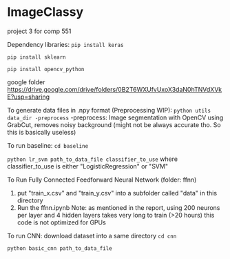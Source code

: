 # ImageClassy
project 3 for comp 551 

Dependency libraries:
```pip install keras```

```pip install sklearn```

```pip install opencv_python```


google folder 
https://drive.google.com/drive/folders/0B2T6WXUfvUxoX3daN0hTNVdXVkE?usp=sharing

To generate data files in .npy format (Preprocessing WIP):
 ```python utils data_dir -preprocess```
-preprocess: Image segmentation with OpenCV using GrabCut, removes noisy background (might not be always accurate tho. So this is basically useless)

To run baseline:
```cd baseline```

```python lr_svm path_to_data_file classifier_to_use```
where classifier_to_use is either "LogisticRegression" or "SVM"

To Run Fully Connected Feedforward Neural Network (folder: ffnn)
1. put "train_x.csv" and "train_y.csv" into a subfolder called "data" in this directory
2. Run the ffnn.ipynb
Note: as mentioned in the report, using 200 neurons per layer and 4 hidden layers takes very long to train (>20 hours)
this code is not optimized for GPUs

To run CNN: download dataset into a same directory
```cd cnn```

```python basic_cnn path_to_data_file```

